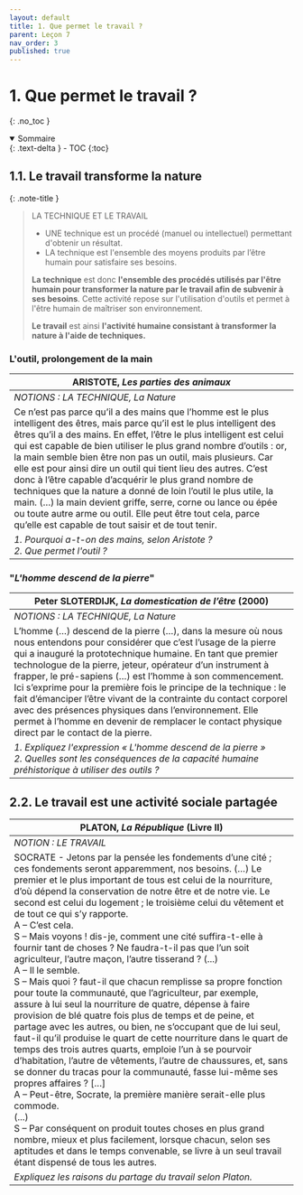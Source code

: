 ```yaml
---
layout: default
title: 1. Que permet le travail ?
parent: Leçon 7
nav_order: 3
published: true
---
```


# 1. Que permet le travail ?
{: .no_toc }

<details open markdown="block">
  <summary>
    Sommaire
  </summary>
  {: .text-delta }
- TOC
{:toc}
</details>

## 1.1. Le travail transforme la nature 

{: .note-title }
> LA TECHNIQUE ET LE TRAVAIL
>
> - UNE technique est un procédé (manuel ou intellectuel) permettant d'obtenir un résultat.
> - LA technique est l'ensemble des moyens produits par l’être humain pour satisfaire ses besoins.
>
> **La technique** est donc **l'ensemble des procédés utilisés par l'être humain pour transformer la nature par le travail afin de subvenir à ses besoins**. Cette activité repose sur l'utilisation d'outils et permet à l'être humain de maîtriser son environnement.
>
> **Le travail** est ainsi **l'activité humaine consistant à transformer la nature à l'aide de techniques.**

### L'outil, prolongement de la main

| ARISTOTE,  *Les parties des animaux*                         |
| ------------------------------------------------------------ |
| *NOTIONS : LA TECHNIQUE, La Nature*                          |
| Ce n’est pas  parce qu’il a des mains que l’homme est le plus intelligent des êtres, mais  parce qu’il est le plus intelligent des êtres qu’il a des mains. En effet,  l’être le plus intelligent est celui qui est capable de bien utiliser le plus  grand nombre d’outils : or, la main semble bien être non pas un outil,  mais plusieurs. Car elle est pour ainsi dire un outil qui tient lieu des  autres. C’est donc à l’être capable d’acquérir le plus grand nombre de  techniques que la nature a donné de loin l’outil le plus utile, la main. (…) la  main devient griffe, serre, corne ou lance ou épée ou toute autre arme ou  outil. Elle peut être tout cela, parce qu’elle est capable de tout saisir et  de tout tenir. |
| *1. Pourquoi a-t-on des mains, selon Aristote ?  <br />2. Que permet l'outil ?* |

### "*L'homme descend de la pierre*"

| Peter SLOTERDIJK, *La domestication de l’être* (2000)        |
| ------------------------------------------------------------ |
| *NOTIONS : LA TECHNIQUE, La Nature* |
| L’homme (…) descend de la pierre (…), dans la mesure où nous nous entendons pour considérer que c’est l’usage de la pierre qui a inauguré la prototechnique humaine. En tant que premier technologue de la pierre, jeteur, opérateur d’un instrument à frapper, le pré-sapiens (…) est l’homme à son commencement. Ici s’exprime pour la première fois le principe de la technique : le fait d’émanciper l’être vivant de la contrainte du contact corporel avec des présences physiques dans l’environnement. Elle permet à l’homme en devenir de remplacer le contact physique direct par le contact de la pierre. |
| *1. Expliquez l'expression « L'homme descend de la pierre »* *<br />2. Quelles sont les conséquences de la capacité humaine préhistorique à utiliser des outils ?* |

## 2.2. Le travail est une activité sociale partagée


| PLATON, *La République* (Livre II)                           |
| ------------------------------------------------------------ |
| *NOTION : LE TRAVAIL* |
| SOCRATE - Jetons par la pensée les fondements d’une cité ; ces fondements seront apparemment, nos besoins. (…) Le premier et le plus important de tous est celui de la nourriture, d’où dépend la conservation de notre être et de notre vie. Le second est celui du logement ; le troisième celui du vêtement et de tout ce qui s’y rapporte.<br/>A – C’est cela.<br/>S – Mais voyons ! dis-je, comment une cité suffira-t-elle à fournir tant de choses ? Ne faudra-t-il pas que l’un soit agriculteur, l’autre maçon, l’autre tisserand ? (...)<br/>A – Il le semble.<br/>S – Mais quoi ? faut-il que chacun remplisse sa propre fonction pour toute la communauté, que l’agriculteur, par exemple, assure à lui seul la nourriture de quatre, dépense à faire provision de blé quatre fois plus de temps et de peine, et partage avec les autres, ou bien, ne s’occupant que de lui seul, faut-il qu’il produise le quart de cette nourriture dans le quart de temps des trois autres quarts, emploie l’un à se pourvoir d’habitation, l’autre de vêtements, l’autre de chaussures, et, sans se donner du tracas pour la communauté, fasse lui-même ses propres affaires ? […]<br/>A – Peut-être, Socrate, la première manière serait-elle plus commode.<br/>(...)<br/>S – Par conséquent on produit toutes choses en plus grand nombre, mieux et plus facilement, lorsque chacun, selon ses aptitudes et dans le temps convenable, se livre à un seul travail étant dispensé de tous les autres. |
| *Expliquez les raisons du partage du travail selon Platon.*    |